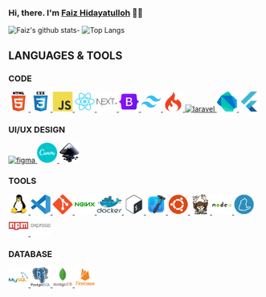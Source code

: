 ### Hi, there. I'm <a href="https://faizhid.xyz" target="_blank">Faiz Hidayatulloh</a> 👋🏼

![Faiz's github stats](https://github-readme-stats.vercel.app/api?username=hid0&show_icons=true&theme=dracula)- ![Top Langs](https://github-readme-stats.vercel.app/api/top-langs/?username=hid0&show_icons=true&theme=dracula)

<!-- [![Github Badge](https://img.shields.io/github/followers/hid0?style=social)](https://github.com/hid0)
[![Linkedin Badge]()](https://www.linkedin.com/in/faiz-hidayatulloh-9b1615157/)
[![Instagram Badge]()]()
[![Gmail Badge]()](mailto:faizhid11@gmail.com)
[![Twitter Badge](https://img.shields.io/twitter/url?url=https%3A%2F%2Ftwitter.com%2Ffaiz14_)](https://twitter.com/faiz14_)
[![Website Badge]()](https://faizhid.xyz) -->

## LANGUAGES & TOOLS

### CODE

  <a href="https://www.w3.org/html/" target="_blank">
    <img
      src="https://raw.githubusercontent.com/devicons/devicon/master/icons/html5/html5-original-wordmark.svg"
      alt="html5"
      width="40"
      height="40"
    />
  </a>
  <a href="https://www.w3schools.com/css/" target="_blank">
    <img
      src="https://raw.githubusercontent.com/devicons/devicon/master/icons/css3/css3-original-wordmark.svg"
      alt="css3"
      width="40"
      height="40"
    />
  </a>
  <a href="https://www.javascript.com/" target="_blank">
    <img
      src="https://raw.githubusercontent.com/devicons/devicon/master/icons/javascript/javascript-original.svg"
      alt="js"
      width="40"
      height="40"
    />
  </a>
  <a href="https://www.reactjs.org/" target="_blank">
    <img
      src="https://raw.githubusercontent.com/devicons/devicon/master/icons/react/react-original.svg"
      alt="reactjs"
      width="40"
      height="40"
    />
  </a>
  <a href="https://www.nextjs.org/" target="_blank">
    <img
      src="https://raw.githubusercontent.com/devicons/devicon/master/icons/nextjs/nextjs-original-wordmark.svg"
      alt="reactjs"
      width="40"
      height="40"
    />
  </a>
  </a>
  <a href="https://getbootstrap.com/" target="_blank">
    <img
      src="https://raw.githubusercontent.com/devicons/devicon/master/icons/bootstrap/bootstrap-original.svg"
      alt="bootstrap"
      width="40"
      height="40"
    />
  </a>
  <a href="https://www.tailwindcss.com/" target="_blank">
    <img
      src="https://raw.githubusercontent.com/devicons/devicon/master/icons/tailwindcss/tailwindcss-plain.svg"
      alt="tailwindcss"
      width="40"
      height="40"
    />
  </a>
  <a href="https://www.codeigniter.com/" target="_blank">
    <img
      src="https://raw.githubusercontent.com/devicons/devicon/master/icons/codeigniter/codeigniter-plain.svg"
      alt="codeigniter"
      width="40"
      height="40"
    />
  </a>
  <a href="https://www.laravel.com/" target="_blank">
    <img
      src="https://laravel.com/img/logomark.min.svg"
      alt="laravel"
      width="40"
      height="40"
    />
  </a>
  <a href="https://www.dart.dev/" target="_blank">
    <img
      src="https://raw.githubusercontent.com/devicons/devicon/master/icons/dart/dart-original.svg"
      alt="dart"
      width="40"
      height="40"
    />
  </a>
  <a href="https://www.flutter.dev/" target="_blank">
    <img
      src="https://raw.githubusercontent.com/devicons/devicon/master/icons/flutter/flutter-original.svg"
      alt="flutter"
      width="40"
      height="40"
    />
  </a>

### UI/UX DESIGN

  <a href="https://www.figma.com/" target="_blank">
    <img
      src="https://www.vectorlogo.zone/logos/figma/figma-icon.svg"
      alt="figma"
      width="40"
      height="40"
    />
  </a>
  <a href="https://www.canva.com/" target="_blank">
    <img
      src="https://raw.githubusercontent.com/devicons/devicon/master/icons/canva/canva-original.svg"
      alt="canva"
      width="40"
      height="40"
    />
  </a>
  <a href="https://www.inkscape.com/" target="_blank">
    <img
      src="https://raw.githubusercontent.com/devicons/devicon/master/icons/inkscape/inkscape-original.svg"
      alt="inkscape"
      width="40"
      height="40"
    />
  </a>

### TOOLS

  <a href="https://linux.org" target="_blank">
    <img
      src="https://raw.githubusercontent.com/devicons/devicon/master/icons/linux/linux-original.svg"
      alt="linux"
      width="40"
      height="40"
    />
  </a>
  <a href="https://code.visualstudio.com" target="_blank">
    <img
      src="https://raw.githubusercontent.com/devicons/devicon/master/icons/vscode/vscode-original.svg"
      alt="vscode"
      width="40"
      height="40"
    />
  </a>
  <a href="https://www.git-scm.com/" target="_blank">
    <img
      src="https://raw.githubusercontent.com/devicons/devicon/master/icons/git/git-original.svg"
      alt="nginx"
      width="40"
      height="40"
    />
  </a>
  <a href="https://www.nginx.com/" target="_blank">
    <img
      src="https://raw.githubusercontent.com/devicons/devicon/master/icons/nginx/nginx-original.svg"
      alt="nginx"
      width="40"
      height="40"
    />
  </a>
  <a href="https://www.docker.com/" target="_blank">
    <img
      src="https://raw.githubusercontent.com/devicons/devicon/master/icons/docker/docker-original-wordmark.svg"
      alt="docker"
      width="50"
      height="40"
    />
  </a>
  <a href="https://www.gnu.org/software/bash/" target="_blank">
    <img
      src="https://raw.githubusercontent.com/devicons/devicon/master/icons/bash/bash-original.svg"
      alt="bash"
      width="40"
      height="40"
    />
  </a>
  <a href="https://developer.apple.com/xcode/" target="_blank">
    <img
      src="https://raw.githubusercontent.com/devicons/devicon/master/icons/xcode/xcode-original.svg"
      alt="xcode"
      width="40"
      height="40"
    />
  </a>
  <a href="https://www.ubuntu.com" target="_blank">
    <img
      src="https://raw.githubusercontent.com/devicons/devicon/master/icons/ubuntu/ubuntu-plain.svg"
      alt="ubuntu"
      width="40"
      height="40"
    />
  </a>
  <a href="https://www.getcomposer.org" target="_blank">
    <img
      src="https://raw.githubusercontent.com/devicons/devicon/master/icons/composer/composer-original.svg"
      alt="composer"
      width="40"
      height="40"
    />
  </a>
  <a href="https://nodejs.com/" target="_blank">
    <img
      src="https://raw.githubusercontent.com/devicons/devicon/master/icons/nodejs/nodejs-original-wordmark.svg"
      alt="nodejs"
      width="40"
      height="40"
    />
  </a>
  <a href="https://yarnpkg.com/" target="_blank">
    <img
      src="https://raw.githubusercontent.com/devicons/devicon/master/icons/yarn/yarn-original.svg"
      alt="yarn"
      width="40"
      height="40"
    />
  </a>
  <a href="https://www.npmjs.com/" target="_blank">
    <img
      src="https://raw.githubusercontent.com/devicons/devicon/master/icons/npm/npm-original-wordmark.svg"
      alt="npm"
      width="40"
      height="40"
    />
  </a>
  <a href="https://www.expressjs.com/" target="_blank">
    <img
      src="https://raw.githubusercontent.com/devicons/devicon/master/icons/express/express-original-wordmark.svg"
      alt="npm"
      width="40"
      height="40"
    />
  </a>

### DATABASE

  <a href="https://www.mysql.com" target="_blank">
    <img
      src="https://raw.githubusercontent.com/devicons/devicon/master/icons/mysql/mysql-original-wordmark.svg"
      alt="mysql"
      width="40"
      height="40"
    />
  </a>
  <a href="https://www.postgresql.org/" target="_blank">
    <img
      src="https://raw.githubusercontent.com/devicons/devicon/master/icons/postgresql/postgresql-original-wordmark.svg"
      alt="postgreSQL"
      width="40"
      height="40"
    />
  </a>
  <a href="https://www.mongodb.com" target="_blank">
    <img
      src="https://raw.githubusercontent.com/devicons/devicon/master/icons/mongodb/mongodb-original-wordmark.svg"
      alt="mongoDB"
      width="40"
      height="40"
    />
  </a>
  <a href="https://firebase.google.com/" target="_blank">
    <img
      src="https://raw.githubusercontent.com/devicons/devicon/master/icons/firebase/firebase-plain-wordmark.svg"
      alt="firebase"
      width="40"
      height="40"
    />
  </a>
